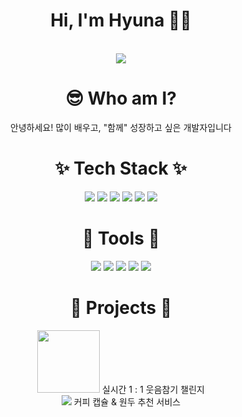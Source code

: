 

<!--
**hyuna333/hyuna333** is a ✨ _special_ ✨ repository because its `README.md` (this file) appears on your GitHub profile.

Here are some ideas to get you started:

- 🔭 I’m currently working on ...
- 🌱 I’m currently learning ...
- 👯 I’m looking to collaborate on ...
- 🤔 I’m looking for help with ...
- 💬 Ask me about ...
- 📫 How to reach me: ...
- 😄 Pronouns: ...
- ⚡ Fun fact: ...
-->

<div align=center>
  <h1>Hi, I'm Hyuna 👋😊</h1>
  <br />
  <img src="https://capsule-render.vercel.app/api?type=venom&theme=redical&text=Welcome&animation=blinking" />  
  <br />

  <h1>😎 Who am I?</h1>

  안녕하세요!
  많이 배우고, "함께" 성장하고 싶은 개발자입니다

  <h1>✨ Tech Stack ✨</h1>

  <img src="https://img.shields.io/badge/REACT-%23000000?style=for-the-badge&logo=REACT&logoColor=%2361DAFB" />
  <img src="https://img.shields.io/badge/JAVASCRIPT-%23F7DF1E?style=for-the-badge&logo=javascript&logoColor=%23000000" />
  <img src="https://img.shields.io/badge/HTML-%23E34F26?style=for-the-badge&logo=html5&logoColor=%23ffffff" />
  <img src="https://img.shields.io/badge/TAILWIND%20CSS-%2306B6D4?style=for-the-badge&logo=tailwindcss&logoColor=%23ffffff" />
  <img src="https://img.shields.io/badge/TYPESCRIPT-%233178C6?style=for-the-badge&logo=typescript&logoColor=%23ffffff" />
  <img src="https://img.shields.io/badge/CSS-%231572B6?style=for-the-badge&logo=css3&logoColor=%23ffffff" />


  <h1>🔧 Tools 🔧</h1> 
  <img src="https://img.shields.io/badge/GIT-%23F05032?style=for-the-badge&logo=git&logoColor=%23ffffff" />
  <img src="https://img.shields.io/badge/NOTION-%23000000?style=for-the-badge&logo=notion&logoColor=%23ffffff" />
  <img src="https://img.shields.io/badge/SLCAK-%234A154B?style=for-the-badge&logo=slack&logoColor=%23ffffff" />
  <img src="https://img.shields.io/badge/FIGMA-%23F24E1E?style=for-the-badge&logo=figma&logoColor=%23ffffff" />
  <img src="https://img.shields.io/badge/JIRA-%230052CC?style=for-the-badge&logo=jira&logoColor=%23ffffff" />


  <h1>💖 Projects 💖</h1>


  <span onclick="location.href='https://github.com/TEAM-DGRR'" style="cursor:pointer">
    <img src="https://github.com/hyuna333/TIL/assets/122499274/3c2157ca-ab8a-4b28-b16c-1b146e367718" width="100" />
    실시간 1 : 1  웃음참기 챌린지
  </span>
  <br />


  <span onclick="location.href='https://github.com/onebean-hyeonbean-coffeebean/coffeeing'" style="cursor:pointer">
    <img src="https://github.com/hyuna333/TIL/assets/122499274/58e33c2e-8d03-4ab8-8bd4-48c28901217b" />
    커피 캡슐 & 원두 추천 서비스
  </span>
</div>
